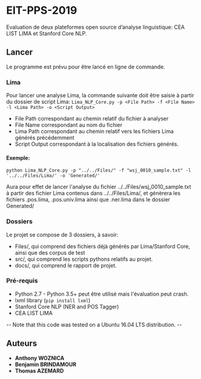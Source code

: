 # EIT-PPS-2019
Evaluation de deux plateformes open source d’analyse linguistique: CEA LIST LIMA et Stanford Core NLP.

## Lancer
Le programme est prévu pour être lancé en ligne de commande.
### Lima
Pour lancer une analyse Lima, la commande suivante doit être saisie à partir du dossier de script Lima:
`Lima_NLP_Core.py -p <File Path> -f <File Name> -l <Lima Path> -o <Script Output>`
* File Path correspondant au chemin relatif du fichier à analyser
* File Name correspondant au nom du fichier
* Lima Path correspondant au chemin relatif vers les fichiers Lima générés précédemment
* Script Output correspondant à la localisation des fichiers générés.
#### Exemple:
`python Lima_NLP_Core.py -p "../../Files/" -f "wsj_0010_sample.txt" -l '../../Files/Lima/' -o 'Generated/'`

Aura pour effet de lancer l'analyse du fichier ../../Files/wsj_0010_sample.txt à partir des fichier Lima contenus dans ../../Files/Lima/, et génèrera les fichiers .pos.lima, .pos.univ.lima ainsi que .ner.lima dans le dossier Generated/

### Dossiers
Le projet se compose de 3 dossiers, à savoir:
* Files/, qui comprend des fichiers déjà générés par Lima/Stanford Core, ainsi que des corpus de test
* src/, qui comprend les scripts pythons relatifs au projet.
* docs/, qui comprend le rapport de projet.

### Pré-requis
* Python 2.7 - Python 3.5+ peut être utilisé mais l'évaluation peut crash.
* lxml library (`pip install lxml`)
* Stanford Core NLP (NER and POS Tagger)
* CEA LIST LIMA

-- Note that this code was tested on a Ubuntu 16.04 LTS distribution. -- 

## Auteurs
* **Anthony WOZNICA**
* **Benjamin BRINDAMOUR**
* **Thomas AZEMARD**
